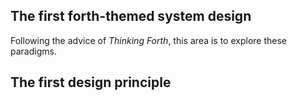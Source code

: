 ## The first forth-themed system design

Following the advice of _Thinking Forth_, this area is to explore these paradigms.

## The first design principle

